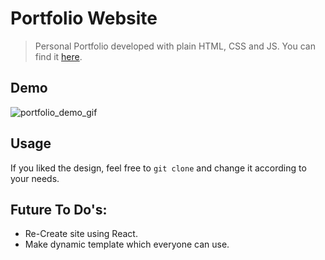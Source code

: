 # Portfolio Website

>Personal Portfolio developed with plain HTML, CSS and JS. You can find it [here](https://vivekchaudhary.netlify.app/ "Personal Portfolio").

## Demo
![portfolio_demo_gif](https://user-images.githubusercontent.com/51666451/107483210-bfb53880-6ba6-11eb-83d7-2c061c5a5f1b.gif)


## Usage

If you liked the design, feel free to `git clone` and change it according to your needs.

## Future To Do's:

- Re-Create site using React.
- Make dynamic template which everyone can use.
